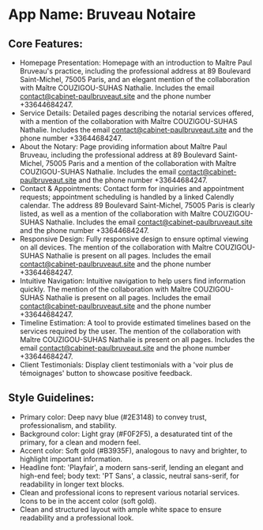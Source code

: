 # **App Name**: Bruveau Notaire

## Core Features:

- Homepage Presentation: Homepage with an introduction to Maître Paul Bruveau's practice, including the professional address at 89 Boulevard Saint-Michel, 75005 Paris, and an elegant mention of the collaboration with Maître COUZIGOU-SUHAS Nathalie. Includes the email contact@cabinet-paulbruveaut.site and the phone number +33644684247.
- Service Details: Detailed pages describing the notarial services offered, with a mention of the collaboration with Maître COUZIGOU-SUHAS Nathalie. Includes the email contact@cabinet-paulbruveaut.site and the phone number +33644684247.
- About the Notary: Page providing information about Maître Paul Bruveau, including the professional address at 89 Boulevard Saint-Michel, 75005 Paris and a mention of the collaboration with Maître COUZIGOU-SUHAS Nathalie. Includes the email contact@cabinet-paulbruveaut.site and the phone number +33644684247.
- Contact & Appointments: Contact form for inquiries and appointment requests; appointment scheduling is handled by a linked Calendly calendar. The address 89 Boulevard Saint-Michel, 75005 Paris is clearly listed, as well as a mention of the collaboration with Maître COUZIGOU-SUHAS Nathalie. Includes the email contact@cabinet-paulbruveaut.site and the phone number +33644684247.
- Responsive Design: Fully responsive design to ensure optimal viewing on all devices. The mention of the collaboration with Maître COUZIGOU-SUHAS Nathalie is present on all pages. Includes the email contact@cabinet-paulbruveaut.site and the phone number +33644684247.
- Intuitive Navigation: Intuitive navigation to help users find information quickly. The mention of the collaboration with Maître COUZIGOU-SUHAS Nathalie is present on all pages. Includes the email contact@cabinet-paulbruveaut.site and the phone number +33644684247.
- Timeline Estimation: A tool to provide estimated timelines based on the services required by the user. The mention of the collaboration with Maître COUZIGOU-SUHAS Nathalie is present on all pages. Includes the email contact@cabinet-paulbruveaut.site and the phone number +33644684247.
- Client Testimonials: Display client testimonials with a 'voir plus de témoignages' button to showcase positive feedback.

## Style Guidelines:

- Primary color: Deep navy blue (#2E3148) to convey trust, professionalism, and stability.
- Background color: Light gray (#F0F2F5), a desaturated tint of the primary, for a clean and modern feel.
- Accent color: Soft gold (#B3935F), analogous to navy and brighter, to highlight important information.
- Headline font: 'Playfair', a modern sans-serif, lending an elegant and high-end feel; body text: 'PT Sans', a classic, neutral sans-serif, for readability in longer text blocks.
- Clean and professional icons to represent various notarial services. Icons to be in the accent color (soft gold).
- Clean and structured layout with ample white space to ensure readability and a professional look.